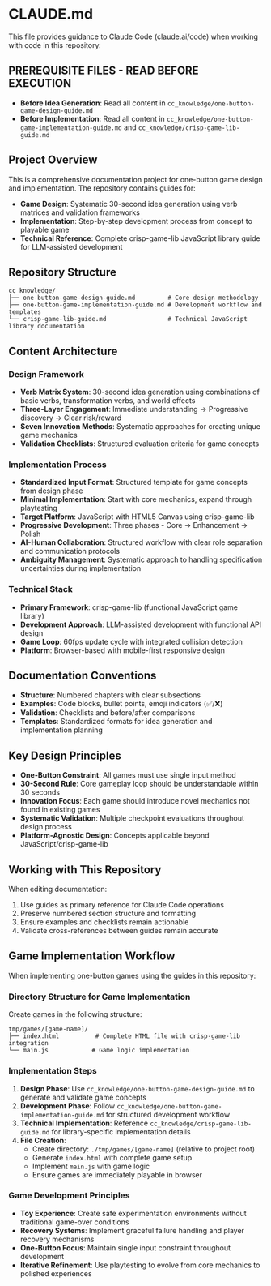 # CLAUDE.md

This file provides guidance to Claude Code (claude.ai/code) when working with code in this repository.

## PREREQUISITE FILES - READ BEFORE EXECUTION

- **Before Idea Generation**: Read all content in `cc_knowledge/one-button-game-design-guide.md`
- **Before Implementation**: Read all content in `cc_knowledge/one-button-game-implementation-guide.md` and `cc_knowledge/crisp-game-lib-guide.md`

## Project Overview

This is a comprehensive documentation project for one-button game design and implementation. The repository contains guides for:

- **Game Design**: Systematic 30-second idea generation using verb matrices and validation frameworks
- **Implementation**: Step-by-step development process from concept to playable game
- **Technical Reference**: Complete crisp-game-lib JavaScript library guide for LLM-assisted development

## Repository Structure

```
cc_knowledge/
├── one-button-game-design-guide.md         # Core design methodology
├── one-button-game-implementation-guide.md # Development workflow and templates
└── crisp-game-lib-guide.md                 # Technical JavaScript library documentation
```

## Content Architecture

### Design Framework

- **Verb Matrix System**: 30-second idea generation using combinations of basic verbs, transformation verbs, and world effects
- **Three-Layer Engagement**: Immediate understanding → Progressive discovery → Clear risk/reward
- **Seven Innovation Methods**: Systematic approaches for creating unique game mechanics
- **Validation Checklists**: Structured evaluation criteria for game concepts

### Implementation Process

- **Standardized Input Format**: Structured template for game concepts from design phase
- **Minimal Implementation**: Start with core mechanics, expand through playtesting
- **Target Platform**: JavaScript with HTML5 Canvas using crisp-game-lib
- **Progressive Development**: Three phases - Core → Enhancement → Polish
- **AI-Human Collaboration**: Structured workflow with clear role separation and communication protocols
- **Ambiguity Management**: Systematic approach to handling specification uncertainties during implementation

### Technical Stack

- **Primary Framework**: crisp-game-lib (functional JavaScript game library)
- **Development Approach**: LLM-assisted development with functional API design
- **Game Loop**: 60fps update cycle with integrated collision detection
- **Platform**: Browser-based with mobile-first responsive design

## Documentation Conventions

- **Structure**: Numbered chapters with clear subsections
- **Examples**: Code blocks, bullet points, emoji indicators (✅/❌)
- **Validation**: Checklists and before/after comparisons
- **Templates**: Standardized formats for idea generation and implementation planning

## Key Design Principles

- **One-Button Constraint**: All games must use single input method
- **30-Second Rule**: Core gameplay loop should be understandable within 30 seconds
- **Innovation Focus**: Each game should introduce novel mechanics not found in existing games
- **Systematic Validation**: Multiple checkpoint evaluations throughout design process
- **Platform-Agnostic Design**: Concepts applicable beyond JavaScript/crisp-game-lib

## Working with This Repository

When editing documentation:

1. Use guides as primary reference for Claude Code operations
2. Preserve numbered section structure and formatting
3. Ensure examples and checklists remain actionable
4. Validate cross-references between guides remain accurate

## Game Implementation Workflow

When implementing one-button games using the guides in this repository:

### Directory Structure for Game Implementation

Create games in the following structure:

```
tmp/games/[game-name]/
├── index.html          # Complete HTML file with crisp-game-lib integration
└── main.js            # Game logic implementation
```

### Implementation Steps

1. **Design Phase**: Use `cc_knowledge/one-button-game-design-guide.md` to generate and validate game concepts
2. **Development Phase**: Follow `cc_knowledge/one-button-game-implementation-guide.md` for structured development workflow
3. **Technical Implementation**: Reference `cc_knowledge/crisp-game-lib-guide.md` for library-specific implementation details
4. **File Creation**:
   - Create directory: `./tmp/games/[game-name]` (relative to project root)
   - Generate `index.html` with complete game setup
   - Implement `main.js` with game logic
   - Ensure games are immediately playable in browser

### Game Development Principles

- **Toy Experience**: Create safe experimentation environments without traditional game-over conditions
- **Recovery Systems**: Implement graceful failure handling and player recovery mechanisms
- **One-Button Focus**: Maintain single input constraint throughout development
- **Iterative Refinement**: Use playtesting to evolve from core mechanics to polished experiences
